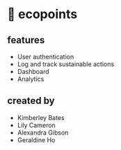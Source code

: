 # 🌱 ecopoints

## features
- User authentication
- Log and track sustainable actions
- Dashboard
- Analytics

## created by
- Kimberley Bates
- Lily Cameron
- Alexandra Gibson
- Geraldine Ho
